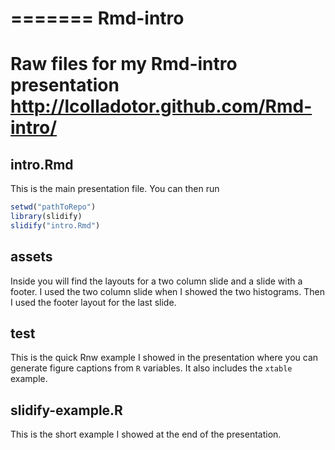 =======
Rmd-intro
=========

# Raw files for my Rmd-intro presentation http://lcolladotor.github.com/Rmd-intro/

## intro.Rmd

This is the main presentation file. You can then run
```r
setwd("pathToRepo")
library(slidify)
slidify("intro.Rmd")
```

## assets

Inside you will find the layouts for a two column slide and a slide with a footer. I used the two column slide when I showed the two histograms. Then I used the footer layout for the last slide.

## test

This is the quick Rnw example I showed in the presentation where you can generate figure captions from `R` variables. It also includes the `xtable` example.

## slidify-example.R

This is the short example I showed at the end of the presentation.

